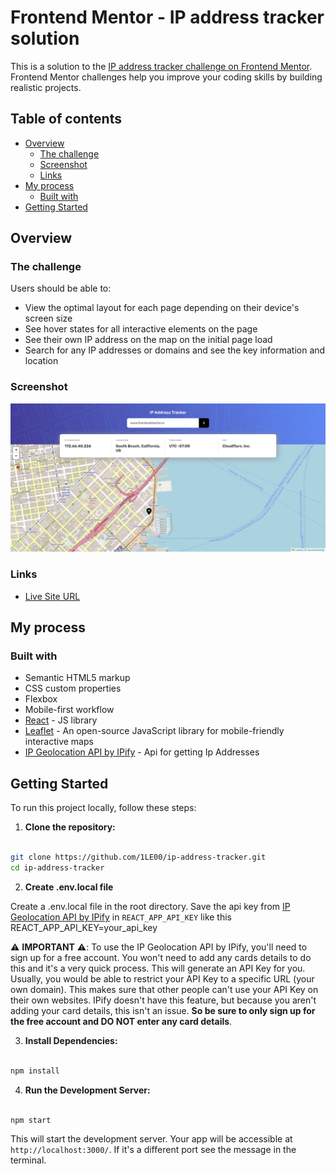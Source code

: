 # Frontend Mentor - IP address tracker solution

This is a solution to the [IP address tracker challenge on Frontend Mentor](https://www.frontendmentor.io/challenges/ip-address-tracker-I8-0yYAH0). Frontend Mentor challenges help you improve your coding skills by building realistic projects. 

## Table of contents

- [Overview](#overview)
  - [The challenge](#the-challenge)
  - [Screenshot](#screenshot)
  - [Links](#links)
- [My process](#my-process)
  - [Built with](#built-with)
- [Getting Started](#getting-started)


## Overview

### The challenge

Users should be able to:

- View the optimal layout for each page depending on their device's screen size
- See hover states for all interactive elements on the page
- See their own IP address on the map on the initial page load
- Search for any IP addresses or domains and see the key information and location

### Screenshot

![](./src/assets/screenshot.jpg)


### Links

- [Live Site URL](https://1le00.github.io/ip-address-tracker/)

## My process

### Built with

- Semantic HTML5 markup
- CSS custom properties
- Flexbox
- Mobile-first workflow
- [React](https://reactjs.org/) - JS library
- [Leaflet](https://leafletjs.com/) - An open-source JavaScript library for mobile-friendly interactive maps
- [IP Geolocation API by IPify](https://geo.ipify.org/) - Api for getting Ip Addresses

## Getting Started

To run this project locally, follow these steps:

1. **Clone the repository:**
```bash

git clone https://github.com/1LE00/ip-address-tracker.git
cd ip-address-tracker

```

2. **Create .env.local file**

Create a .env.local file in the root directory.
Save the api key from [IP Geolocation API by IPify](https://geo.ipify.org/) in `REACT_APP_API_KEY` like this 
REACT_APP_API_KEY=your_api_key

⚠️ **IMPORTANT** ⚠️: To use the IP Geolocation API by IPify, you'll need to sign up for a free account. You won't need to add any cards details to do this and it's a very quick process. This will generate an API Key for you. Usually, you would be able to restrict your API Key to a specific URL (your own domain). This makes sure that other people can't use your API Key on their own websites. IPify doesn't have this feature, but because you aren't adding your card details, this isn't an issue. **So be sure to only sign up for the free account and DO NOT enter any card details**.

3. **Install Dependencies:**

```bash

npm install

```

4. **Run the Development Server:**
```bash

npm start

```

This will start the development server. Your app will be accessible at `http://localhost:3000/`. If it's a different port see the message in the terminal.